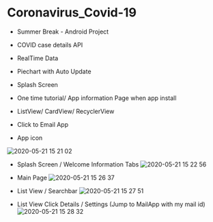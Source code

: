 # Coronavirus_Covid-19
- Summer Break - Android Project
- COVID case details API
- RealTime Data
- Piechart with Auto Update
- Splash Screen
- One time tutorial/ App information Page when app install
- ListView/ CardView/ RecyclerView
- Click to Email App


- App icon

![2020-05-21 15 21 02](https://user-images.githubusercontent.com/31506459/82599465-5570e980-9b7a-11ea-9161-e01ace5b0890.png)


- Splash Screen / Welcome Information Tabs
![2020-05-21 15 22 56](https://user-images.githubusercontent.com/31506459/82599238-ebf0db00-9b79-11ea-8cdd-bb55bb119d36.png)


- Main Page
![2020-05-21 15 26 37](https://user-images.githubusercontent.com/31506459/82599849-f8296800-9b7a-11ea-9d3f-9ace32724f0e.png)


- List View / Searchbar
![2020-05-21 15 27 51](https://user-images.githubusercontent.com/31506459/82599353-1c387980-9b7a-11ea-8e28-ee2b81189bf5.png)


- List View Click Details / Settings (Jump to MailApp with my mail id)
![2020-05-21 15 28 32](https://user-images.githubusercontent.com/31506459/82599395-32463a00-9b7a-11ea-8850-80b7569ba25f.png)
